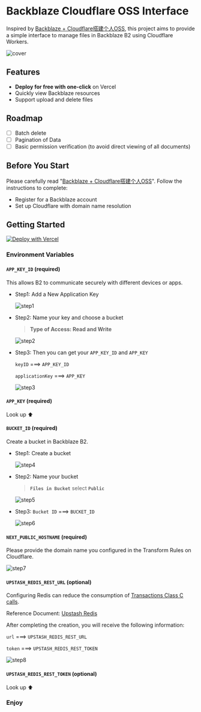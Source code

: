 # Backblaze Cloudflare OSS Interface

Inspired by [Backblaze + Cloudflare搭建个人OSS](https://leezhian.com/faq/other/bb-cf-oss), this project aims to provide a simple interface to manage files in Backblaze B2 using Cloudflare Workers.

![cover](./public/cover.png)

## Features

- **Deploy for free with one-click** on Vercel
- Quickly view Backblaze resources
- Support upload and delete files

## Roadmap

- [ ] Batch delete
- [ ] Pagination of Data
- [ ] Basic permission verification (to avoid direct viewing of all documents)

## Before You Start

Please carefully read "[Backblaze + Cloudflare搭建个人OSS](https://leezhian.com/faq/other/bb-cf-oss)". Follow the instructions to complete:

- Register for a Backblaze account
- Set up Cloudflare with domain name resolution

## Getting Started

[![Deploy with Vercel](https://vercel.com/button)](https://vercel.com/new/clone?repository-url=https://github.com/Peek-A-Booo/Backblaze-Cloudflare-OSS-Interface&env=APP_KEY_ID&env=APP_KEY&env=BUCKET_ID&env=NEXT_PUBLIC_HOSTNAME&env=UPSTASH_REDIS_REST_URL&env=UPSTASH_REDIS_REST_TOKEN)

### Environment Variables

#### `APP_KEY_ID` (required)

This allows B2 to communicate securely with different devices or apps.

- Step1: Add a New Application Key

  ![step1](./public/step1.jpg)

- Step2: Name your key and choose a bucket

  > **Type of Access: Read and Write**

  ![step2](./public/step2.png)

- Step3: Then you can get your `APP_KEY_ID` and `APP_KEY`

  `keyID` ===> `APP_KEY_ID`

  `applicationKey` ===> `APP_KEY`

  ![step3](./public/step3.png)

#### `APP_KEY` (required)

Look up ⬆️

#### `BUCKET_ID` (required)

Create a bucket in Backblaze B2.

- Step1: Create a bucket

  ![step4](./public/step4.png)

- Step2: Name your bucket

  > **`Files in Bucket`** select **`Public`**

  ![step5](./public/step5.png)

- Step3: `Bucket ID` ===> `BUCKET_ID`

  ![step6](./public/step6.png)

#### `NEXT_PUBLIC_HOSTNAME` (required)

Please provide the domain name you configured in the Transform Rules on Cloudflare.

![step7](./public/step7.png)

#### `UPSTASH_REDIS_REST_URL` (optional)

Configuring Redis can reduce the consumption of [Transactions Class C calls](https://www.backblaze.com/cloud-storage/transaction-pricing).

Reference Document: [Upstash Redis](https://upstash.com/docs/redis/overall/getstarted)

After completing the creation, you will receive the following information:

`url` ===> `UPSTASH_REDIS_REST_URL`

`token` ===> `UPSTASH_REDIS_REST_TOKEN`

![step8](./public/step8.png)

#### `UPSTASH_REDIS_REST_TOKEN` (optional)

Look up ⬆️

### Enjoy
